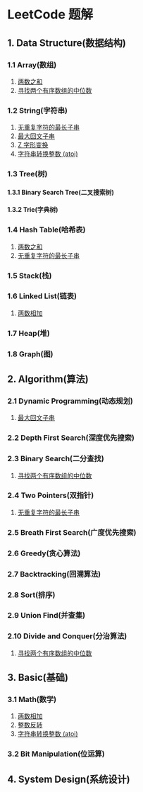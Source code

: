 # LeetCode 题解

## 1. Data Structure(数据结构)

### 1.1 Array(数组)

1. [两数之和](leetcode/1.TwoSum.py)
2. [寻找两个有序数组的中位数](leetcode/4.MedianofTwoSortedArrays.py)

### 1.2 String(字符串)

1. [无重复字符的最长子串](leetcode/3.LongestSubstringWithoutRepeatingCharacters.py)
2. [最大回文子串](leetcode/5.LongestPalindromicSubstring.py)
3. [Z 字形变换](leetcode/6.ZigZagConversion.py)
4. [字符串转换整数 (atoi)](leetcode/8.StringToInteger(atoi).py)

### 1.3 Tree(树)

#### 1.3.1 Binary Search Tree(二叉搜索树)

#### 1.3.2 Trie(字典树)

### 1.4 Hash Table(哈希表)

1. [两数之和](leetcode/1.TwoSum.py)
2. [无重复字符的最长子串](leetcode/3.LongestSubstringWithoutRepeatingCharacters.py)

### 1.5 Stack(栈)

### 1.6 Linked List(链表)

1. [两数相加](leetcode/2.AddTwoNumbers.py)

### 1.7 Heap(堆)

### 1.8 Graph(图)

## 2. Algorithm(算法)

### 2.1 Dynamic Programming(动态规划)

1. [最大回文子串](leetcode/5.LongestPalindromicSubstring.py)

### 2.2 Depth First Search(深度优先搜索)

### 2.3 Binary Search(二分查找)

1. [寻找两个有序数组的中位数](leetcode/4.MedianofTwoSortedArrays.py)

### 2.4 Two Pointers(双指针)

1. [无重复字符的最长子串](leetcode/3.LongestSubstringWithoutRepeatingCharacters.py)

### 2.5 Breath First Search(广度优先搜索)

### 2.6 Greedy(贪心算法)

### 2.7 Backtracking(回溯算法)

### 2.8 Sort(排序)

### 2.9 Union Find(并查集)

### 2.10 Divide and Conquer(分治算法)

1. [寻找两个有序数组的中位数](leetcode/4.MedianofTwoSortedArrays.py)

## 3. Basic(基础)

### 3.1 Math(数学)

1. [两数相加](leetcode/2.AddTwoNumbers.py)
2. [整数反转](leetcode/7.ReverseInteger.py)
3. [字符串转换整数 (atoi)](leetcode/8.StringToInteger(atoi).py)

### 3.2 Bit Manipulation(位运算)

## 4. System Design(系统设计)